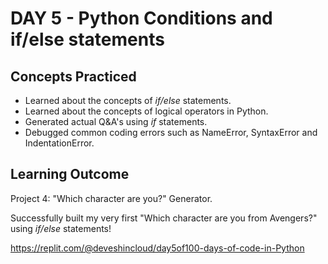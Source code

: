 # DAY 5 - Python Conditions and if/else statements

## Concepts Practiced
- Learned about the concepts of _if/else_ statements.
- Learned about the concepts of logical operators in Python.
- Generated actual Q&A's using _if_ statements.
- Debugged common coding errors such as NameError, SyntaxError and IndentationError.

## Learning Outcome
Project 4: "Which character are you?" Generator.

Successfully built my very first "Which character are you from Avengers?" using _if/else_ statements!

https://replit.com/@deveshincloud/day5of100-days-of-code-in-Python

